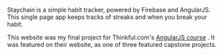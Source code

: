 Staychain is a simple habit tracker, powered by Firebase and AngularJS. This single page app keeps tracks of streaks and when you break your habit.

This website was my final project for Thinkful.com's [AngularJS course](https://wow.thinkful.com/courses/learn-angularjs-online/) . It was featured on their website, as one of three featured capstone projects.</p>